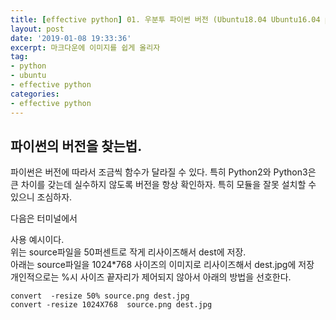 ```yaml
---
title: [effective python] 01. 우분투 파이썬 버전 (Ubuntu18.04 Ubuntu16.04 python version)
layout: post
date: '2019-01-08 19:33:36'
excerpt: 마크다운에 이미지를 쉽게 올리자
tag:
- python
- ubuntu
- effective python
categories:
- effective python
---
```


## 파이썬의 버전을 찾는법.

파이썬은 버전에 따라서 조금씩 함수가 달라질 수 있다.
특히 Python2와 Python3은 큰 차이를 갖는데 실수하지 않도록 버전을 항상 확인하자.
특히 모듈을 잘못 설치할 수 있으니 조심하자.

다음은 터미널에서 

	

사용 예시이다.  
위는 source파일을 50퍼센트로 작게 리사이즈해서 dest에 저장.  
아래는 source파일을 1024*768 사이즈의 이미지로 리사이즈해서 dest.jpg에 저장  
개인적으로는 %시 사이즈 끝자리가 제어되지 않아서 아래의 방법을 선호한다.  
	
	convert  -resize 50% source.png dest.jpg
	convert -resize 1024X768  source.png dest.jpg

